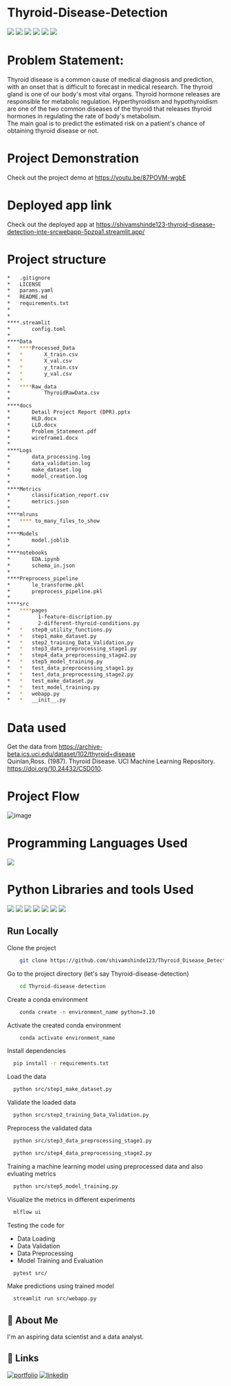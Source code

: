 # Thyroid-Disease-Detection

![](https://img.shields.io/github/last-commit/shivamshinde123/Thyroid_Disease_Detection_Internship)
![](https://img.shields.io/github/languages/count/shivamshinde123/Thyroid_Disease_Detection_Internship)
![](https://img.shields.io/github/languages/top/shivamshinde123/Thyroid_Disease_Detection_Internship)
![](https://img.shields.io/github/repo-size/shivamshinde123/Thyroid_Disease_Detection_Internship)
![](https://img.shields.io/github/directory-file-count/shivamshinde123/Thyroid_Disease_Detection_Internship)
![](https://img.shields.io/github/license/shivamshinde123/Thyroid_Disease_Detection_Internship)

# Problem Statement:
Thyroid disease is a common cause of medical diagnosis and prediction, with an onset 
that is difficult to forecast in medical research. The thyroid gland is one of our body's 
most vital organs. Thyroid hormone releases are responsible for metabolic regulation. 
Hyperthyroidism and hypothyroidism are one of the two common diseases of the thyroid 
that releases thyroid hormones in regulating the rate of body's metabolism.  
The main goal is to predict the estimated risk on a patient's chance of obtaining thyroid 
disease or not.

# Project Demonstration

Check out the project demo at https://youtu.be/87POVM-wgbE

# Deployed app link

Check out the deployed app at https://shivamshinde123-thyroid-disease-detection-inte-srcwebapp-5pzpa1.streamlit.app/

# Project structure

```bash
*   .gitignore
*   LICENSE
*   params.yaml
*   README.md
*   requirements.txt
*   
*               
****.streamlit
*       config.toml
*       
****Data
*   ****Processed_Data
*   *       X_train.csv
*   *       X_val.csv
*   *       y_train.csv
*   *       y_val.csv
*   *       
*   ****Raw_data
*           ThyroidRawData.csv
*           
****docs
*       Detail Project Report (DPR).pptx
*       HLD.docx
*       LLD.docx
*       Problem_Statement.pdf
*       wireframe1.docx
*       
****Logs
*       data_processing.log
*       data_validation.log
*       make_dataset.log
*       model_creation.log
*       
****Metrics
*       classification_report.csv
*       metrics.json
*       
****mlruns
*   **** to_many_files_to_show
*
****Models
*       model.joblib
*       
****notebooks
*       EDA.ipynb
*       schema_in.json
*       
****Preprocess_pipeline
*       le_transforme.pkl
*       preprocess_pipeline.pkl
*       
****src
*   ****pages
*         1-feature-discription.py
*         2-different-thyroid-conditions.py
*   *   step0_utility_functions.py
*   *   step1_make_dataset.py
*   *   step2_training_Data_Validation.py
*   *   step3_data_preprocessing_stage1.py
*   *   step4_data_preprocessing_stage2.py
*   *   step5_model_training.py
*   *   test_data_preprocessing_stage1.py
*   *   test_data_preprocessing_stage2.py
*   *   test_make_dataset.py
*   *   test_model_training.py
*   *   webapp.py
*   *   __init__.py

```

# Data used

Get the data from https://archive-beta.ics.uci.edu/dataset/102/thyroid+disease  
Quinlan,Ross. (1987). Thyroid Disease. UCI Machine Learning Repository. https://doi.org/10.24432/C5D010.

# Project Flow

![image](https://user-images.githubusercontent.com/54674972/220857687-5701fd6c-c39e-4802-802b-d2c509fd1b15.png)


# Programming Languages Used
<img src = "https://img.shields.io/badge/-Python-3776AB?style=flat&logo=Python&logoColor=white">


# Python Libraries and tools Used
<img src="http://img.shields.io/badge/-Git-F05032?style=flat&logo=git&logoColor=FFFFFF"> <img src = "https://img.shields.io/badge/-NumPy-013243?style=flat&logo=NumPy&logoColor=white"> <img src = "https://img.shields.io/badge/-Pandas-150458?style=flat&logo=pandas&logoColor=white"> <img src="http://img.shields.io/badge/-sklearn-F7931E?style=flat&logo=scikit-learn&logoColor=FFFFFF">  <img src = "https://img.shields.io/badge/-Streamlit-FF4B4B?style=flat&logo=Streamlit&logoColor=white"> <img src = "https://img.shields.io/badge/-mlflow-0194E2?style=flat&logo=mlflow&logoColor=white"> <img src = "https://img.shields.io/badge/-Pydantic-000000?style=flat&logoColor=white">

## Run Locally

Clone the project

```bash
    git clone https://github.com/shivamshinde123/Thyroid_Disease_Detection_Internship.git
```

Go to the project directory (let's say Thyroid-disease-detection)

```bash
    cd Thyroid-disease-detection
```

Create a conda environment

```bash
    conda create -n environment_name python=3.10
```

Activate the created conda environment

```bash
    conda activate environment_name
```

Install dependencies

```bash
  pip install -r requirements.txt
```

Load the data

```bash
  python src/step1_make_dataset.py
```
Validate the loaded data

```bash
  python src/step2_training_Data_Validation.py
```
Preprocess the validated data

```bash
  python src/step3_data_preprocessing_stage1.py
```
```bash
  python src/step4_data_preprocessing_stage2.py
```
Training a machine learning model using preprocessed data and also evluating metrics

```bash
  python src/step5_model_training.py
```
Visualize the metrics in different experiments

```bash
  mlflow ui
```
Testing the code for
 - Data Loading
 - Data Validation
 - Data Preprocessing
 - Model Training and Evaluation

```bash
  pytest src/
```

Make predictions using trained model

```bash
  streamlit run src/webapp.py
```

## 🚀 About Me
I'm an aspiring data scientist and a data analyst.


## 🔗 Links
[![portfolio](https://img.shields.io/badge/my_portfolio-000?style=for-the-badge&logo=ko-fi&logoColor=white)](http://shivamdshinde.com/)
[![linkedin](https://img.shields.io/badge/linkedin-0A66C2?style=for-the-badge&logo=linkedin&logoColor=white)](https://www.linkedin.com/in/shivamds92722/)
